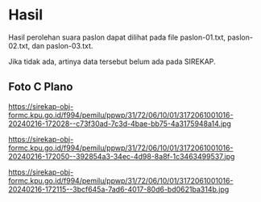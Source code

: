 # Hasil

Hasil perolehan suara paslon dapat dilihat pada file paslon-01.txt, paslon-02.txt, dan paslon-03.txt.

Jika tidak ada, artinya data tersebut belum ada pada SIREKAP.

## Foto C Plano

https://sirekap-obj-formc.kpu.go.id/f994/pemilu/ppwp/31/72/06/10/01/3172061001016-20240216-172028--c73f30ad-7c3d-4bae-bb75-4a3175948a14.jpg

https://sirekap-obj-formc.kpu.go.id/f994/pemilu/ppwp/31/72/06/10/01/3172061001016-20240216-172050--392854a3-34ec-4d98-8a8f-1c3463499537.jpg

https://sirekap-obj-formc.kpu.go.id/f994/pemilu/ppwp/31/72/06/10/01/3172061001016-20240216-172115--3bcf645a-7ad6-4017-80d6-bd0621ba314b.jpg
